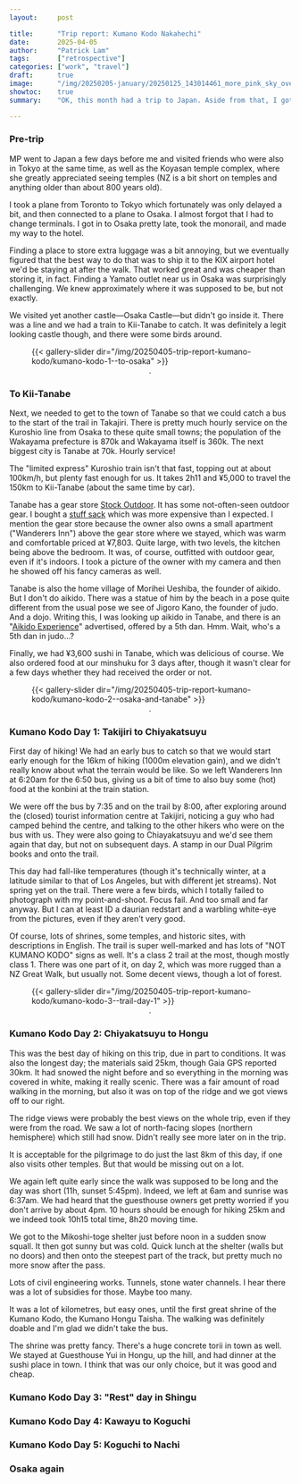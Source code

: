 ```yaml
---
layout:     post

title:      "Trip report: Kumano Kodo Nakahechi"
date:       2025-04-05
author:     "Patrick Lam"
tags:       ["retrospective"]
categories: ["work", "travel"]
draft:      true
image:      "/img/20250205-january/20250125_143014461_more_pink_sky_over_fieldhouse_v1.avif"
showtoc:    true
summary:    "OK, this month had a trip to Japan. Aside from that, I got to Toronto once, and to Kingston just at the end of the month. February is a short month, though."

---
```

### Pre-trip

MP went to Japan a few days before me and visited friends who were
also in Tokyo at the same time, as well as the Koyasan temple complex,
where she greatly appreciated seeing temples (NZ is a bit short on
temples and anything older than about 800 years old).

I took a plane from Toronto to Tokyo which fortunately was only delayed a bit, and then connected
to a plane to Osaka. I almost forgot that I had to change terminals. I got in to Osaka pretty late,
took the monorail, and made my way to the hotel.

Finding a place to store extra luggage was a bit annoying, but we eventually figured that the best way to do
that was to ship it to the KIX airport hotel we'd be staying at after the walk. That worked great and was
cheaper than storing it, in fact. Finding a Yamato outlet near us in Osaka was surprisingly challenging.
We knew approximately where it was supposed to be, but not exactly.

We visited yet another castle&mdash;Osaka Castle&mdash;but didn't go
inside it.  There was a line and we had a train to Kii-Tanabe to
catch. It was definitely a legit looking castle though, and there were
some birds around.

<figure>
{{< gallery-slider dir="/img/20250405-trip-report-kumano-kodo/kumano-kodo-1--to-osaka" >}}
<figcaption style="text-align:center">.</figcaption>
</figure>

### To Kii-Tanabe

Next, we needed to get to the town of Tanabe so that we could catch a
bus to the start of the trail in Takajiri.  There is pretty much
hourly service on the Kuroshio line from Osaka to these quite small
towns; the population of the Wakayama prefecture is 870k and Wakayama
itself is 360k. The next biggest city is Tanabe at 70k. Hourly
service!

The "limited express" Kuroshio train isn't that fast, topping out at
about 100km/h, but plenty fast enough for us.  It takes 2h11 and ¥5,000 to
travel the 150km to Kii-Tanabe (about the same time by car).

Tanabe has a gear store [Stock Outdoor](https://www.byload.jp/). It
has some not-often-seen outdoor gear.  I bought a [stuff
sack](https://www.byload.jp/items/94618904) which was more expensive
than I expected.  I mention the gear store because the owner also owns
a small apartment ("Wanderers Inn") above the gear store where we
stayed, which was warm and comfortable priced at ¥7,803. Quite large, with two levels,
the kitchen being above the bedroom.  It was, of course, outfitted
with outdoor gear, even if it's indoors. I took a picture of the owner
with my camera and then he showed off his fancy cameras as well.

Tanabe is also the home village of Morihei Ueshiba, the founder of
aikido. But I don't do aikido.  There was a statue of him by the beach
in a pose quite different from the usual pose we see of Jigoro Kano,
the founder of judo. And a dojo. Writing this, I was looking up aikido
in Tanabe, and there is an "[Aikido
Experience](https://www.kumano-travel.com/en/tours-activities/aikido-experience/3567)"
advertised, offered by a 5th dan. Hmm. Wait, who's a 5th dan in judo...?

Finally, we had ¥3,600 sushi in Tanabe, which was delicious of course. We also ordered food
at our minshuku for 3 days after, though it wasn't clear for a few days whether they had
received the order or not.

<figure>
{{< gallery-slider dir="/img/20250405-trip-report-kumano-kodo/kumano-kodo-2--osaka-and-tanabe" >}}
<figcaption style="text-align:center">.</figcaption>
</figure>

### Kumano Kodo Day 1: Takijiri to Chiyakatsuyu

First day of hiking! We had an early bus to catch so that we would start early enough for the 16km
of hiking (1000m elevation gain), and we didn't really know about what the terrain would be like.
So we left Wanderers Inn at 6:20am for the 6:50 bus, giving us a bit of time to also buy
some (hot) food at the konbini at the train station.

We were off the bus by 7:35 and on the trail by 8:00, after exploring around the (closed)
tourist information centre at Takijiri, noticing a guy who had camped behind the centre,
and talking to the other hikers who were on the bus with us. They were also going to
Chiayakatsuyu and we'd see them again that day, but not on subsequent days. A stamp in our
Dual Pilgrim books and onto the trail.

This day had fall-like temperatures (though it's technically winter,
at a latitude similar to that of Los Angeles, but with different jet
streams). Not spring yet on the trail.  There were a few birds, which
I totally failed to photograph with my point-and-shoot. Focus fail.
And too small and far anyway. But I can at least ID a daurian redstart
and a warbling white-eye from the pictures, even if they aren't very good.

Of course, lots of shrines, some temples, and historic sites, with
descriptions in English.  The trail is super well-marked and has lots
of "NOT KUMANO KODO" signs as well. It's a class 2 trail at the most,
though mostly class 1. There was one part of it, on day 2, which was
more rugged than a NZ Great Walk, but usually not. Some decent views,
though a lot of forest.

<figure>
{{< gallery-slider dir="/img/20250405-trip-report-kumano-kodo/kumano-kodo-3--trail-day-1" >}}
<figcaption style="text-align:center">.</figcaption>
</figure>

### Kumano Kodo Day 2: Chiyakatsuyu to Hongu

This was the best day of hiking on this trip, due in part to
conditions. It was also the longest day; the materials said 25km,
though Gaia GPS reported 30km.  It had snowed the night before and so
everything in the morning was covered in white, making it really
scenic.  There was a fair amount of road walking in the morning, but
also it was on top of the ridge and we got views off to our right.

The ridge views were probably the best views on the whole trip, even
if they were from the road. We saw a lot of north-facing slopes
(northern hemisphere) which still had snow. Didn't really see more
later on in the trip.

It is acceptable for the pilgrimage to do just the last 8km of this
day, if one also visits other temples.  But that would be missing out
on a lot.

We again left quite early since the walk was supposed to be long and
the day was short (11h, sunset 5:45pm). Indeed, we left at 6am and
sunrise was 6:37am. We had heard that the guesthouse owners get pretty
worried if you don't arrive by about 4pm.  10 hours should be enough
for hiking 25km and we indeed took 10h15 total time, 8h20 moving time.

We got to the Mikoshi-toge shelter just before noon in a sudden snow
squall. It then got sunny but was cold. Quick lunch at the shelter
(walls but no doors) and then onto the steepest part of the track, but
pretty much no more snow after the pass.

Lots of civil engineering works. Tunnels, stone water channels. I hear
there was a lot of subsidies for those. Maybe too many.

It was a lot of kilometres, but easy ones, until the first great
shrine of the Kumano Kodo, the Kumano Hongu Taisha. The walking was
definitely doable and I'm glad we didn't take the bus.

The shrine was pretty fancy. There's a huge concrete torii in town as
well.  We stayed at Guesthouse Yui in Hongu, up the hill, and had
dinner at the sushi place in town. I think that was our only choice,
but it was good and cheap.

### Kumano Kodo Day 3: "Rest" day in Shingu

### Kumano Kodo Day 4: Kawayu to Koguchi

### Kumano Kodo Day 5: Koguchi to Nachi

### Osaka again
